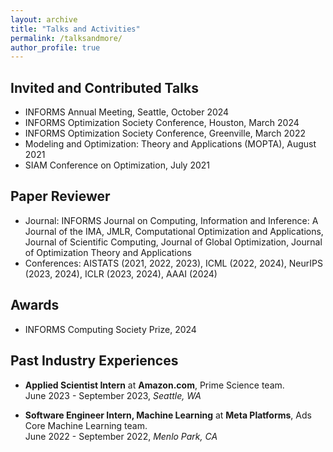 ```yaml
---
layout: archive
title: "Talks and Activities"
permalink: /talksandmore/
author_profile: true
---
```


## Invited and Contributed Talks
  + INFORMS Annual Meeting, Seattle, October 2024
  + INFORMS Optimization Society Conference, Houston, March 2024
  + INFORMS Optimization Society Conference, Greenville, March 2022
  + Modeling and Optimization: Theory and Applications (MOPTA), August 2021
  + SIAM Conference on Optimization, July 2021

## Paper Reviewer
  + Journal: INFORMS Journal on Computing, Information and Inference: A Journal of the IMA, JMLR, Computational Optimization and Applications, Journal of Scientific Computing, Journal of Global Optimization, Journal of Optimization Theory and Applications
  + Conferences: AISTATS (2021, 2022, 2023), ICML (2022, 2024), NeurIPS (2023, 2024), ICLR (2023, 2024), AAAI (2024)

## Awards
  + INFORMS Computing Society Prize, 2024

## Past Industry Experiences

- **Applied Scientist Intern** at **Amazon.com**, Prime Science team.\
 June 2023 - September 2023, *Seattle, WA*

- **Software Engineer Intern, Machine Learning** at **Meta Platforms**, Ads Core Machine Learning team.\
 June 2022 - September 2022, *Menlo Park, CA*
